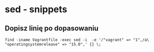 # sed - snippets

## Dopisz linię po dopasowaniu

```
find -iname Vagrantfile -exec sed -i  -e '/"vagrant" => "1",/a\      "operatingsystemrelease" => "15.0",' {} \;
```
